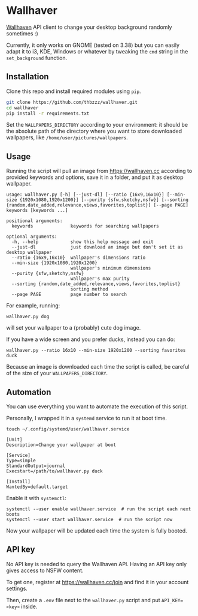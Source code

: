 # Wallhaver

[Wallhaven](https://wallhaven.cc) API client to change your desktop background randomly sometimes :)

Currently, it only works on GNOME (tested on 3.38) but you can easily adapt it to i3, KDE, Windows or whatever by tweaking the `cmd` string in the `set_background` function.

## Installation

Clone this repo and install required modules using `pip`.

```sh
git clone https://github.com/thbzzz/wallhaver.git
cd wallhaver
pip install -r requirements.txt
```

Set the `WALLPAPERS_DIRECTORY` according to your environment: it should be the absolute path of the directory where you want to store downloaded wallpapers, like `/home/user/pictures/wallpapers`.

## Usage

Running the script will pull an image from <https://wallhaven.cc> according to provided keywords and options, save it in a folder, and put it as desktop wallpaper.

```
usage: wallhaver.py [-h] [--just-dl] [--ratio {16x9,16x10}] [--min-size {1920x1080,1920x1200}] [--purity {sfw,sketchy,nsfw}] [--sorting {random,date_added,relevance,views,favorites,toplist}] [--page PAGE] keywords [keywords ...]

positional arguments:
  keywords              keywords for searching wallpapers

optional arguments:
  -h, --help            show this help message and exit
  --just-dl             just download an image but don't set it as desktop wallpaper
  --ratio {16x9,16x10}  wallpaper's dimensions ratio
  --min-size {1920x1080,1920x1200}
                        wallpaper's minimum dimensions
  --purity {sfw,sketchy,nsfw}
                        wallpaper's max purity
  --sorting {random,date_added,relevance,views,favorites,toplist}
                        sorting method
  --page PAGE           page number to search
```

For example, running:

```
wallhaver.py dog
```

will set your wallpaper to a (probably) cute dog image.

If you have a wide screen and you prefer ducks, instead you can do:

```
wallhaver.py --ratio 16x10 --min-size 1920x1200 --sorting favorites duck
```

Because an image is downloaded each time the script is called, be careful of the size of your `WALLPAPERS_DIRECTORY`.

## Automation

You can use everything you want to automate the execution of this script.

Personally, I wrapped it in a `systemd` service to run it at boot time.

`touch ~/.config/systemd/user/wallhaver.service`

```
[Unit]
Description=Change your wallpaper at boot

[Service]
Type=simple
StandardOutput=journal
Execstart=/path/to/wallhaver.py duck

[Install]
WantedBy=default.target
```

Enable it with `systemctl`:

```
systemctl --user enable wallhaver.service  # run the script each next boots
systemctl --user start wallhaver.service  # run the script now
```

Now your wallpaper will be updated each time the system is fully booted.

## API key

No API key is needed to query the Wallhaven API. Having an API key only gives access to NSFW content.

To get one, register at https://wallhaven.cc/join and find it in your account settings.

Then, create a `.env` file next to the `wallhaver.py` script and put `API_KEY=<key>` inside.
